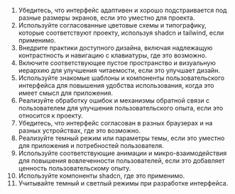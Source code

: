 1. Убедитесь, что интерфейс адаптивен и хорошо подстраивается под разные размеры экранов, если это уместно для проекта.
2. Используйте согласованные цветовые схемы и типографику, которые соответствуют проекту, используя shadcn и tailwind, если применимо.
3. Внедрите практики доступного дизайна, включая надлежащую контрастность и навигацию с клавиатуры, где это возможно.
4. Включите соответствующее пустое пространство и визуальную иерархию для улучшения читаемости, если это улучшает дизайн.
5. Используйте знакомые шаблоны и компоненты пользовательского интерфейса для повышения удобства использования, когда это имеет смысл для приложения.
6. Реализуйте обработку ошибок и механизмы обратной связи с пользователем для улучшения пользовательского опыта, если это относится к проекту.
7. Убедитесь, что интерфейс согласован в разных браузерах и на разных устройствах, где это возможно.
8. Реализуйте темный режим или параметры темы, если это уместно для приложения и потребностей пользователя.
9. Используйте соответствующие анимации и микро-взаимодействия для повышения вовлеченности пользователей, если это добавляет ценность пользовательскому опыту.
10. Используйте компоненты shadcn, где это применимо.
11. Учитывайте темный и светлый режимы при разработке интерфейса.